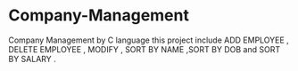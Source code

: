 # Company-Management
Company Management by C language this project include ADD EMPLOYEE , DELETE EMPLOYEE , MODIFY , SORT BY NAME ,SORT BY DOB and  SORT BY SALARY .
